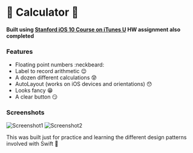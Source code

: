 # :school_satchel: Calculator :iphone:
#### Built using [Stanford iOS 10 Course on iTunes U](https://itunes.apple.com/us/course/developing-ios-10-apps-with-swift/id1198467120) HW assignment also completed 

### Features
* Floating point numbers :neckbeard:
* Label to record arithmetic :relieved:
* A dozen different calculations :cold_sweat:
* AutoLayout (works on iOS devices and orientations) :hushed:
* Looks fancy :grin:
* A clear button :smirk:

### Screenshots

![Screenshot1](https://github.com/Nicholas714/Stanford-Calculator/blob/master/Screenshots/1.PNG "Screenshot") 
![Screenshot2](https://github.com/Nicholas714/Stanford-Calculator/blob/master/Screenshots/2.PNG "Screenshot") 

This was built just for practice and learning the different design patterns involved with Swift :purple_heart:
